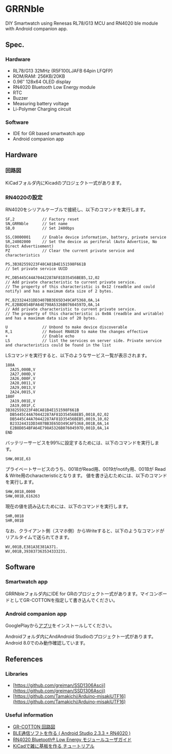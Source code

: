 # GRRNble

DIY Smartwatch using Renesas RL78/G13 MCU and RN4020 ble module with Android companion app.

## Spec.
### Hardware

- RL78/G13 32MHz (R5F100LJAFB 64pin LFQFP)
- ROM/RAM: 256KB/20KB
- 0.96″ 128x64 OLED display
- RN4020 Bluetooth Low Energy module
- RTC
- Buzzer
- Measuring battery voltage
- Li-Polymer Charging circuit

### Software

- IDE for GR based smartwatch app
- Android companion app

## Hardware
### 回路図

KiCadフォルダ内にKicadのプロジェクト一式があります。

### RN4020の設定

RN4020をシリアルケーブルで接続し、以下のコマンドを実行します。

```
SF,2            // Factory reset
SN,GRRNble      // Set name
SB,0            // Set 2400bps

SS,C0000001     // Enable device information, battery, private service
SR,24002000     // Set the device as periferal (Auto Advertise, No Direct Advertisement)
PZ              // Clear the current private service and characteristics

PS,3B382559223F48CA81B4E151598F661B
// Set private service UUID

PC,DB5445C44A70442287AF81D35456BEB5,12,02
// Add private characteristic to current private service.
// The property of this characteristic is 0x12 (readble and could notify) and has a maximum data size of 2 bytes.

PC,B23324431DD3407BB3E65D349CAF5368,0A,14
PC,E2B8D854BFA64E798A5326B07604597D,0A,14
// Add private characteristic to current private service.
// The property of this characteristic is 0x0A (readble and writable) and has a maximum data size of 20 bytes.

U               // Unbond to make device discoverable
R,1             // Reboot RN4020 to make the changes effective
+               // Enable echo
LS              // list the services on server side. Private service and characteristics could be found in the list

```

LSコマンドを実行すると、以下のようなサービス一覧が表示されます。

```
180A
  2A25,000B,V
  2A27,000D,V
  2A26,000F,V
  2A28,0011,V
  2A29,0013,V
  2A24,0015,V
180F
  2A19,001E,V
  2A19,001F,C
3B382559223F48CA81B4E151598F661B
  DB5445C44A70442287AF81D35456BEB5,0018,02,02
  DB5445C44A70442287AF81D35456BEB5,0019,10,02
  B23324431DD3407BB3E65D349CAF5368,001B,0A,14
  E2B8D854BFA64E798A5326B07604597D,001D,0A,14
END
```

バッテリーサービスを99%に設定するためには、以下のコマンドを実行します。
```
SHW,001E,63
```

プライベートサービスのうち、0018がRead用、0019がnotify用、001Bが Read & Write用のcharacteristicとなります。
値を書き込むためには、以下のコマンドを実行します。

```
SHW,0018,0000
SHW,001B,616263
```

現在の値を読み込むためには、以下のコマンドを実行します。
```
SHR,0018
SHR,001B
```

なお、クライアント側（スマホ側）からWriteすると、以下のようなコマンドがリアルタイムで送られてきます。
```
WV,001B,E381A3E381A371.
WV,001B,393837363534333231.
```

## Software

### Smartwatch app

GRRNbleフォルダ内にIDE for GRのプロジェクト一式があります。マイコンボードとしてGR-COTTONを指定して書き込んでください。

### Android companion app

GooglePlayから[アプリ](https://play.google.com/store/apps/details?id=com.github.takjn.grrnble)をインストールしてください。

Androidフォルダ内にAndAndroid Studioのプロジェクト一式があります。Android 8.0でのみ動作確認しています。


## References
### Libraries
- [https://github.com/greiman/SSD1306Ascii](https://github.com/greiman/SSD1306Ascii)
- [https://github.com/Tamakichi/Arduino-misakiUTF16](https://github.com/Tamakichi/Arduino-misakiUTF16)

### Useful information
- [GR-COTTON 回路図](http://gadget.renesas.com/ja/product/documents/gr-cotton_sch.pdf)
- [BLE通信ソフトを作る ( Android Studio 2.3.3 + RN4020 )](http://www.hiramine.com/programming/blecommunicator/index.html)
- [RN4020 Bluetooth® Low Energy モジュールユーザガイド](http://akizukidenshi.com/download/ds/microchip/70005191A_JP.pdf)
- [KiCadで雑に基板を作る チュートリアル](https://www.slideshare.net/soburi/kicad-53622272)
